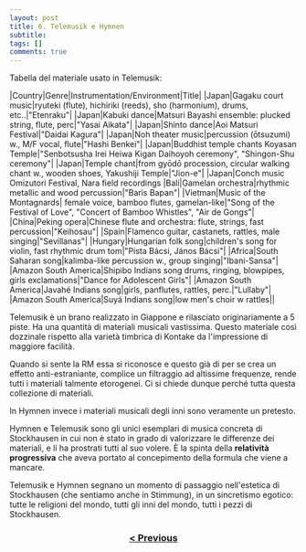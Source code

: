 ```yaml
---
layout: post
title: 6. Telemusik e Hymnen
subtitle:
tags: []
comments: true
---
```


Tabella del materiale usato in Telemusik:

|Country|Genre|Instrumentation/Environment|Title|
|Japan|Gagaku court music|ryuteki (flute), hichiriki (reeds), sho (harmonium), drums, etc..|"Etenraku"|
|Japan|Kabuki dance|Matsuri Bayashi ensemble: plucked string, flute, perc|"Yasai Aikata"|
|Japan|Shinto dance|Aoi Matsuri Festival|"Daidai Kagura"|
|Japan|Noh theater music|percussion (ōtsuzumi) w., M/F vocal, flute|"Hashi Benkei"|
|Japan|Buddhist temple chants Koyasan Temple|"Senbotsusha Irei Heiwa Kigan Daihoyoh ceremony", "Shingon-Shu ceremony"|
|Japan|Temple chant|from gyōdō procession, circular walking chant w., wooden shoes, Yakushiji Temple|"Jion-e"|
|Japan|Conch music Omizutori Festival, Nara field recordings
|Bali|Gamelan orchestra|rhythmic metallic and
wood percussion|"Baris Bapan"|
|Vietman|Music of the
Montagnards|
female voice, bamboo flutes, gamelan-like|"Song of the Festival of Love", "Concert of Bamboo Whistles", "Air de Gongs"|
|China|Peking opera|Chinese flute and orchestra: flute, strings, fast percussion|"Keihosau"|
|Spain|Flamenco guitar, castanets, rattles, male singing|"Sevillanas"|
|Hungary|Hungarian folk song|children's song for violin, fast rhythmic drum tom|"Pista Bácsi, János Bácsi"|
|Africa|South Saharan song|kalimba-like percussion w., group singing|"Ibani-Sansa"|
|Amazon South America|Shipibo Indians song drums, ringing, blowpipes, girls exclamations|"Dance for Adolescent Girls"|
|Amazon South America|Javahé Indians song|girls, panflutes, rattles, perc.|"Lullaby"|
|Amazon South America|Suyá Indians song|low men's choir w rattles||

Telemusik è un brano realizzato in Giappone e rilasciato originariamente a 5 piste. Ha una quantità
di materiali musicali vastissima. Questo materiale così dozzinale rispetto alla varietà timbrica di
Kontake da l'impressione di maggiore facilità.

Quando si sente la RM essa si riconosce e questo già di per se crea un effetto anti-estraniante,
complice un filtraggio ad altissime frequenze, rende tutti i materiali talmente etorogenei. Ci si
chiede dunque perché tutta questa collezione di materiali.

In Hymnen invece i materiali musicali degli inni sono veramente un pretesto.

Hymnen e Telemusik sono gli unici esemplari di musica concreta di Stockhausen in cui non è stato
in grado di valorizzare le differenze dei materiali, e li ha prostrati tutti al suo volere. È la spinta
della **relatività progressiva** che aveva portato al concepimento della formula che viene a mancare.

Telemusik e Hymnen segnano un momento di passaggio nell'estetica di Stockhausen (che sentiamo
anche in Stimmung), in un sincretismo egotico: tutte le religioni del mondo, tutti gli inni del mondo,
tutti i pezzi di Stockhausen.

<h3 style="text-align:center">
<a href="https://velitch.github.io/velitch/2021-11-02-05_01_relazione_mikrofonie_i/">< Previous </a>
</h3>
